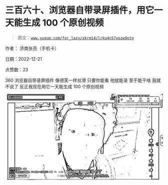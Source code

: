 # 三百六十、浏览器自带录屏插件，用它一天能生成 100 个原创视频

> 原文：[`www.yuque.com/for_lazy/xkrm14/lrku4n57vozw9otg`](https://www.yuque.com/for_lazy/xkrm14/lrku4n57vozw9otg)

作者： 济南张亮（手机卡） 

日期：2022-12-21 

点赞数：23 

360 浏览器自带录屏插件 像德芙一样丝滑 只要你能看 他就能录 至于能干啥 我就不说了 反正我现在用它一天能生成 100 个原创视频 

![](img/080c49370e093b297e60aee03e37c31b.png)  

